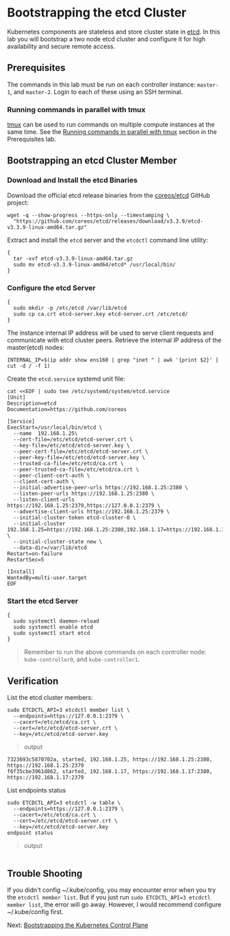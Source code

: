 # Bootstrapping the etcd Cluster

Kubernetes components are stateless and store cluster state in [etcd](https://github.com/coreos/etcd). In this lab you will bootstrap a two node etcd cluster and configure it for high availability and secure remote access.

## Prerequisites

The commands in this lab must be run on each controller instance: `master-1`, and `master-2`. Login to each of these using an SSH terminal.

### Running commands in parallel with tmux

[tmux](https://github.com/tmux/tmux/wiki) can be used to run commands on multiple compute instances at the same time. See the [Running commands in parallel with tmux](01-prerequisites.md#running-commands-in-parallel-with-tmux) section in the Prerequisites lab.

## Bootstrapping an etcd Cluster Member

### Download and Install the etcd Binaries

Download the official etcd release binaries from the [coreos/etcd](https://github.com/coreos/etcd) GitHub project:

```
wget -q --show-progress --https-only --timestamping \
  "https://github.com/coreos/etcd/releases/download/v3.3.9/etcd-v3.3.9-linux-amd64.tar.gz"
```

Extract and install the `etcd` server and the `etcdctl` command line utility:

```
{
  tar -xvf etcd-v3.3.9-linux-amd64.tar.gz
  sudo mv etcd-v3.3.9-linux-amd64/etcd* /usr/local/bin/
}
```

### Configure the etcd Server

```
{
  sudo mkdir -p /etc/etcd /var/lib/etcd
  sudo cp ca.crt etcd-server.key etcd-server.crt /etc/etcd/
}
```

The instance internal IP address will be used to serve client requests and communicate with etcd cluster peers. Retrieve the internal IP address of the master(etcd) nodes:

```
INTERNAL_IP=$(ip addr show ens160 | grep "inet " | awk '{print $2}' | cut -d / -f 1)
```

Create the `etcd.service` systemd unit file:

```
cat <<EOF | sudo tee /etc/systemd/system/etcd.service
[Unit]
Description=etcd
Documentation=https://github.com/coreos

[Service]
ExecStart=/usr/local/bin/etcd \
  --name  192.168.1.25\
  --cert-file=/etc/etcd/etcd-server.crt \
  --key-file=/etc/etcd/etcd-server.key \
  --peer-cert-file=/etc/etcd/etcd-server.crt \
  --peer-key-file=/etc/etcd/etcd-server.key \
  --trusted-ca-file=/etc/etcd/ca.crt \
  --peer-trusted-ca-file=/etc/etcd/ca.crt \
  --peer-client-cert-auth \
  --client-cert-auth \
  --initial-advertise-peer-urls https://192.168.1.25:2380 \
  --listen-peer-urls https://192.168.1.25:2380 \
  --listen-client-urls https://192.168.1.25:2379,https://127.0.0.1:2379 \
  --advertise-client-urls https://192.168.1.25:2379 \
  --initial-cluster-token etcd-cluster-0 \
  --initial-cluster 192.168.1.25=https://192.168.1.25:2380,192.168.1.17=https://192.168.1.17:2380 \
  --initial-cluster-state new \
  --data-dir=/var/lib/etcd
Restart=on-failure
RestartSec=5

[Install]
WantedBy=multi-user.target
EOF
```

### Start the etcd Server

```
{
  sudo systemctl daemon-reload
  sudo systemctl enable etcd
  sudo systemctl start etcd
}
```

> Remember to run the above commands on each controller node: `kube-controller0`, and `kube-controller1`.

## Verification

List the etcd cluster members:

```
sudo ETCDCTL_API=3 etcdctl member list \
  --endpoints=https://127.0.0.1:2379 \
  --cacert=/etc/etcd/ca.crt \
  --cert=/etc/etcd/etcd-server.crt \
  --key=/etc/etcd/etcd-server.key
```

> output

```
7323693c5870702a, started, 192.168.1.25, https://192.168.1.25:2380, https://192.168.1.25:2379
f6f35cbe3961d862, started, 192.168.1.17, https://192.168.1.17:2380, https://192.168.1.17:2379
```

List endpoints status

```
sudo ETCDCTL_API=3 etcdctl -w table \
  --endpoints=https://127.0.0.1:2379 \
  --cacert=/etc/etcd/ca.crt \
  --cert=/etc/etcd/etcd-server.crt \
  --key=/etc/etcd/etcd-server.key
endpoint status
```

> output

```
```
## Trouble Shooting
If you didn't config ~/.kube/config, you may encounter error when you try the `etcdctl member list`. But if you just run `sudo ETCDCTL_API=3 etcdctl member list`, the error will go away. However, I would recommend configure ~/.kube/config first. 

Next: [Bootstrapping the Kubernetes Control Plane](08-bootstrapping-kubernetes-controllers.md)
